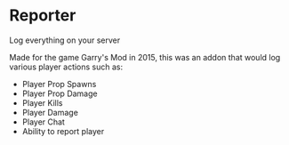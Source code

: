 # Reporter
Log everything on your server

Made for the game Garry's Mod in 2015, this was an addon that would log various player actions such as:
* Player Prop Spawns
* Player Prop Damage
* Player Kills
* Player Damage
* Player Chat
* Ability to report player
